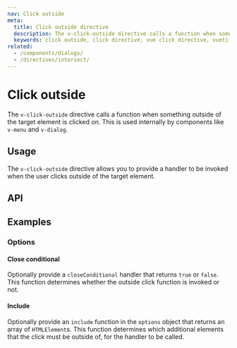 ```yaml
---
nav: Click outside
meta:
  title: Click outside directive
  description: The v-click-outside directive calls a function when something outside of the target element is clicked on.,
  keywords: click outside, click directive, vue click directive, vuetify click directives
related:
  - /components/dialogs/
  - /directives/intersect/
---
```


# Click outside

The `v-click-outside` directive calls a function when something outside of the target element is clicked on. This is used internally by components like `v-menu` and `v-dialog`.

<entry />

## Usage

The `v-click-outside` directive allows you to provide a handler to be invoked when the user clicks outside of the target element.

<example file="v-click-outside/usage" />

## API

<api-inline />

## Examples

### Options

#### Close conditional

Optionally provide a `closeConditional` handler that returns `true` or `false`. This function determines whether the outside click function is invoked or not.

<example file="v-click-outside/option-close-on-outside-click" />

#### Include

Optionally provide an `include` function in the `options` object that returns an array of `HTMLElement`s. This function determines which additional elements that the click must be outside of, for the handler to be called.

<example file="v-click-outside/option-include" />
